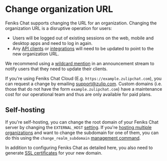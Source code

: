 # Change organization URL

Feniks Chat supports changing the URL for an organization.  Changing the
organization URL is a disruptive operation for users:

* Users will be logged out of existing sessions on the web, mobile and
  desktop apps and need to log in again.
* Any [API clients](/api) or [integrations](/integrations) will need
  to be updated to point to the new organization URL.

We recommend using a [wildcard
mention](/help/mention-a-user-or-group#mention-everyone-on-a-stream)
in an announcement stream to notify users that they need to update
their clients.

If you're using Feniks Chat Cloud (E.g. `https://example.zulipchat.com`),
you can request a change by emailing support@zulip.com. Custom domains
(i.e. those that do not have the form `example.zulipchat.com`) have a
maintenance cost for our operational team and thus are only available
for paid plans.

## Self-hosting

If you're self-hosting, you can change the root domain of your Feniks Chat
server by changing the `EXTERNAL_HOST` [setting][zulip-settings].  If
you're [hosting multiple organizations][zulip-multiple-organizations]
and want to change the subdomain for one of them, you can do this
using the `change_realm_subdomain` [management command][management-commands].

In addition to configuring Feniks Chat as detailed here, you also need to
generate [SSL certificates][ssl-certificates] for your new domain.

[ssl-certificates]: https://zulip.readthedocs.io/en/latest/production/ssl-certificates.html
[zulip-settings]: https://zulip.readthedocs.io/en/stable/production/settings.html
[zulip-multiple-organizations]: https://zulip.readthedocs.io/en/stable/production/multiple-organizations.html
[management-commands]: https://zulip.readthedocs.io/en/latest/production/management-commands.html#other-useful-manage-py-commands
